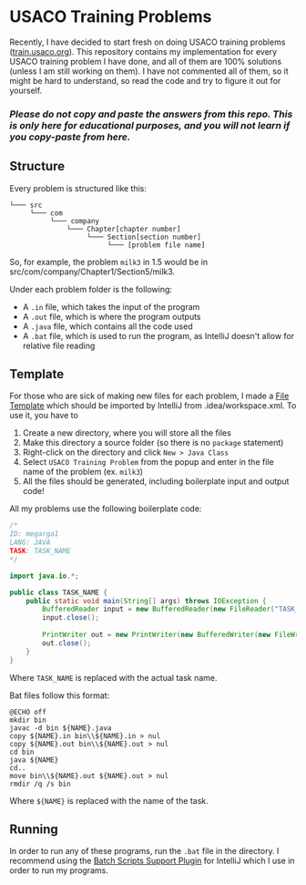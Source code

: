 # USACO Training Problems

Recently, I have decided to start fresh on doing USACO training problems ([train.usaco.org](https://train.usaco.org/)). 
This repository contains my implementation for every USACO training problem I have done, and all of them are 100%
solutions (unless I am still working on them). I have not commented all of them, so it might be hard to understand,
so read the code and try to figure it out for yourself.

### *Please do not copy and paste the answers from this repo. This is only here for educational purposes, and you will not learn if you copy-paste from here.*

## Structure

Every problem is structured like this:
```text
└─── src
     └─── com
          └─── company
              └─── Chapter[chapter number]
                   └─── Section[section number]
                        └─── [problem file name]
```
So, for example, the problem `milk3` in 1.5 would be in src/com/company/Chapter1/Section5/milk3.

Under each problem folder is the following:
- A `.in` file, which takes the input of the program
- A `.out` file, which is where the program outputs
- A `.java` file, which contains all the code used
- A `.bat` file, which is used to run the program, as IntelliJ doesn't allow for relative file reading

## Template

For those who are sick of making new files for each problem, I made a [File Template](https://www.jetbrains.com/help/idea/using-file-and-code-templates.html)
which should be imported by IntelliJ from .idea/workspace.xml. To use it, you have to
1. Create a new directory, where you will store all the files
2. Make this directory a source folder (so there is no `package` statement)
3. Right-click on the directory and click `New > Java Class`
4. Select `USACO Training Problem` from the popup and enter in the file name of the problem (ex. `milk3`)
5. All the files should be generated, including boilerplate input and output code!

All my problems use the following boilerplate code:
```java
/*
ID: megarga1
LANG: JAVA
TASK: TASK_NAME
*/

import java.io.*;

public class TASK_NAME {
    public static void main(String[] args) throws IOException {
        BufferedReader input = new BufferedReader(new FileReader("TASK_NAME.in"));
        input.close();
        
        PrintWriter out = new PrintWriter(new BufferedWriter(new FileWriter("TASK_NAME.out")));
        out.close();
    }
}
```
Where `TASK_NAME` is replaced with the actual task name.

Bat files follow this format:
```
@ECHO off
mkdir bin
javac -d bin ${NAME}.java
copy ${NAME}.in bin\\${NAME}.in > nul
copy ${NAME}.out bin\\${NAME}.out > nul
cd bin
java ${NAME}
cd..
move bin\\${NAME}.out ${NAME}.out > nul
rmdir /q /s bin
```
Where `${NAME}` is replaced with the name of the task.

## Running

In order to run any of these programs, run the `.bat` file in the directory. I recommend using the [Batch Scripts 
Support Plugin](https://plugins.jetbrains.com/plugin/265-batch-scripts-support) for IntelliJ which I use in order to run
my programs. 
